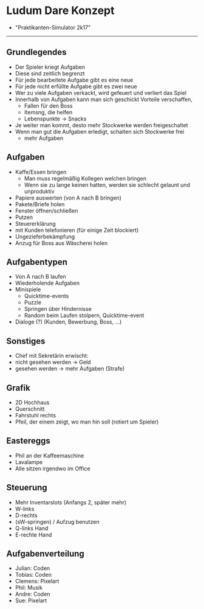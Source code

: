 # Ludum Dare Konzept
- "Praktikanten-Simulator 2k17"

-------------------------------------------------------------------------------

## Grundlegendes
- Der Spieler kriegt Aufgaben
- Diese sind zeitlich begrenzt
- Für jede bearbeitete Aufgabe gibt es eine neue
- Für jede nicht erfüllte Aufgabe gibt es zwei neue
- Wer zu viele Aufgaben verkackt, wird gefeuert und verliert das Spiel
- Innerhalb von Aufgaben kann man sich geschickt Vorteile verschaffen,
	- Fallen für den Boss
	- Itemsng, die helfen
	- Lebenspunkte -> Snacks
- Je weiter man kommt, desto mehr Stockwerke werden freigeschaltet
- Wenn man gut die Aufgaben erledigt, schalten sich Stockwerke frei
  - mehr Aufgaben

## Aufgaben
- Kaffe/Essen bringen
	- Man muss regelmäßig Kollegen welchen bringen
	- Wenn sie zu lange keinen hatten, werden sie schlecht gelaunt und unproduktiv
- Papiere auswerten (von A nach B bringen)
- Pakete/Briefe holen
- Fenster öffnen/schließen
- Putzen
- Steuererklärung
- mit Kunden telefonieren (für einige Zeit blockiert)
- Ungezieferbekämpfung
- Anzug für Boss aus Wäscherei holen

## Aufgabentypen
- Von A nach B laufen
- Wiederholende Aufgaben
- Minispiele
	- Quicktime-events
	- Puzzle
	- Springen über Hindernisse
	- Random beim Laufen stolpern, Quicktime-event
- Dialoge (?) (Kunden, Bewerbung, Boss, ...)


## Sonstiges
- Chef mit Sekretärin erwischt:
- nicht gesehen werden -> Geld
- gesehen werden -> mehr Aufgaben (Strafe)


## Grafik
- 2D Hochhaus
- Querschnitt
- Fahrstuhl rechts
- Pfeil, der einem zeigt, wo man hin soll (rotiert um Spieler)

## Eastereggs
- Phil an der Kaffeemaschine
- Lavalampe
- Alle sitzen irgendwo im Office

## Steuerung
- Mehr Inventarslots (Anfangs 2, später mehr)
- W-links
- D-rechts
- (sW-springen) / Aufzug benutzen
- Q-links Hand
- E-rechte Hand


## Aufgabenverteilung

- Julian: Coden
- Tobias: Coden
- Clemens: Pixelart
- Phil: Musik
- Andre: Coden
- Sue: Pixelart
